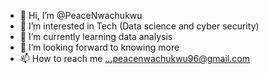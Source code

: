 - 👋 Hi, I’m @PeaceNwachukwu
- 👀 I’m interested in Tech (Data science and cyber security)
- 🌱 I’m currently learning data analysis 
- 💞️ I’m looking forward to knowing more
- 📫 How to reach me ...peacenwachukwu96@gmail.com

<!---
PeaceNwachukwu/PeaceNwachukwu is a ✨ special ✨ repository because its `README.md` (this file) appears on your GitHub profile.
You can click the Preview link to take a look at your changes.
--->
